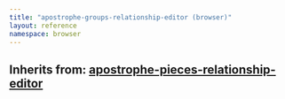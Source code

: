 ```yaml
---
title: "apostrophe-groups-relationship-editor (browser)"
layout: reference
namespace: browser
---
```

## Inherits from: [apostrophe-pieces-relationship-editor](../apostrophe-pieces/browser-apostrophe-pieces-relationship-editor.html)

